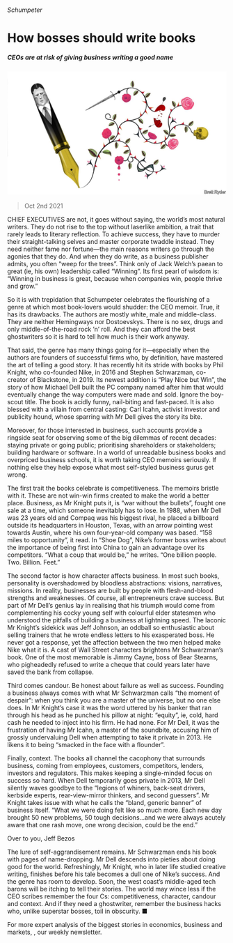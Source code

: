 ###### Schumpeter

# How bosses should write books 

##### CEOs are at risk of giving business writing a good name 

![image](images/20211002_WBD000_0.jpg) 

> Oct 2nd 2021 

CHIEF EXECUTIVES are not, it goes without saying, the world’s most natural writers. They do not rise to the top without laserlike ambition, a trait that rarely leads to literary reflection. To achieve success, they have to murder their straight-talking selves and master corporate twaddle instead. They need neither fame nor fortune—the main reasons writers go through the agonies that they do. And when they do write, as a business publisher admits, you often “weep for the trees”. Think only of Jack Welch’s paean to great (ie, his own) leadership called “Winning”. Its first pearl of wisdom is: “Winning in business is great, because when companies win, people thrive and grow.”

So it is with trepidation that Schumpeter celebrates the flourishing of a genre at which most book-lovers would shudder: the CEO memoir. True, it has its drawbacks. The authors are mostly white, male and middle-class. They are neither Hemingways nor Dostoevskys. There is no sex, drugs and only middle-of-the-road rock ’n’ roll. And they can afford the best ghostwriters so it is hard to tell how much is their work anyway.


That said, the genre has many things going for it—especially when the authors are founders of successful firms who, by definition, have mastered the art of telling a good story. It has recently hit its stride with books by Phil Knight, who co-founded Nike, in 2016 and Stephen Schwarzman, co-creator of Blackstone, in 2019. Its newest addition is “Play Nice but Win”, the story of how Michael Dell built the PC company named after him that would eventually change the way computers were made and sold. Ignore the boy-scout title. The book is acidly funny, nail-biting and fast-paced. It is also blessed with a villain from central casting: Carl Icahn, activist investor and publicity hound, whose sparring with Mr Dell gives the story its bite.

Moreover, for those interested in business, such accounts provide a ringside seat for observing some of the big dilemmas of recent decades: staying private or going public; prioritising shareholders or stakeholders; building hardware or software. In a world of unreadable business books and overpriced business schools, it is worth taking CEO memoirs seriously. If nothing else they help expose what most self-styled business gurus get wrong.

The first trait the books celebrate is competitiveness. The memoirs bristle with it. These are not win-win firms created to make the world a better place. Business, as Mr Knight puts it, is “war without the bullets”, fought one sale at a time, which someone inevitably has to lose. In 1988, when Mr Dell was 23 years old and Compaq was his biggest rival, he placed a billboard outside its headquarters in Houston, Texas, with an arrow pointing west towards Austin, where his own four-year-old company was based. “158 miles to opportunity”, it read. In “Shoe Dog”, Nike’s former boss writes about the importance of being first into China to gain an advantage over its competitors. “What a coup that would be,” he writes. “One billion people. Two. Billion. Feet.”

The second factor is how character affects business. In most such books, personality is overshadowed by bloodless abstractions: visions, narratives, missions. In reality, businesses are built by people with flesh-and-blood strengths and weaknesses. Of course, all entrepreneurs crave success. But part of Mr Dell’s genius lay in realising that his triumph would come from complementing his cocky young self with colourful elder statesmen who understood the pitfalls of building a business at lightning speed. The laconic Mr Knight’s sidekick was Jeff Johnson, an oddball so enthusiastic about selling trainers that he wrote endless letters to his exasperated boss. He never got a response, yet the affection between the two men helped make Nike what it is. A cast of Wall Street characters brightens Mr Schwarzman’s book. One of the most memorable is Jimmy Cayne, boss of Bear Stearns, who pigheadedly refused to write a cheque that could years later have saved the bank from collapse.

Third comes candour. Be honest about failure as well as success. Founding a business always comes with what Mr Schwarzman calls “the moment of despair”: when you think you are a master of the universe, but no one else does. In Mr Knight’s case it was the word uttered by his banker that ran through his head as he punched his pillow at night: “equity”, ie, cold, hard cash he needed to inject into his firm. He had none. For Mr Dell, it was the frustration of having Mr Icahn, a master of the soundbite, accusing him of grossly undervaluing Dell when attempting to take it private in 2013. He likens it to being “smacked in the face with a flounder”.

Finally, context. The books all channel the cacophony that surrounds business, coming from employees, customers, competitors, lenders, investors and regulators. This makes keeping a single-minded focus on success so hard. When Dell temporarily goes private in 2013, Mr Dell silently waves goodbye to the “legions of whiners, back-seat drivers, kerbside experts, rear-view-mirror thinkers, and second guessers”. Mr Knight takes issue with what he calls the “bland, generic banner” of business itself. “What we were doing felt like so much more. Each new day brought 50 new problems, 50 tough decisions…and we were always acutely aware that one rash move, one wrong decision, could be the end.”

Over to you, Jeff Bezos

The lure of self-aggrandisement remains. Mr Schwarzman ends his book with pages of name-dropping. Mr Dell descends into pieties about doing good for the world. Refreshingly, Mr Knight, who in later life studied creative writing, finishes before his tale becomes a dull one of Nike’s success. And the genre has room to develop. Soon, the west coast’s middle-aged tech barons will be itching to tell their stories. The world may wince less if the CEO scribes remember the four Cs: competitiveness, character, candour and context. And if they need a ghostwriter, remember the business hacks who, unlike superstar bosses, toil in obscurity. ■

For more expert analysis of the biggest stories in economics, business and markets, , our weekly newsletter.

